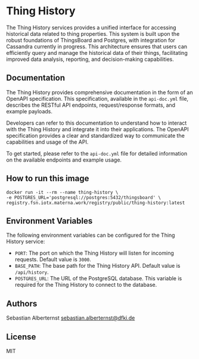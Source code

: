 # Thing History

The Thing History services provides a unified interface for accessing historical data related to thing properties. This system is built upon the robust foundations of ThingsBoard and Postgres, with integration for Cassandra currently in progress. This architecture ensures that users can efficiently query and manage the historical data of their things, facilitating improved data analysis, reporting, and decision-making capabilities.

## Documentation

The Thing History provides comprehensive documentation in the form of an OpenAPI specification. This specification, available in the `api-doc.yml` file, describes the RESTful API endpoints, request/response formats, and example payloads.

Developers can refer to this documentation to understand how to interact with the Thing History and integrate it into their applications. The OpenAPI specification provides a clear and standardized way to communicate the capabilities and usage of the API.

To get started, please refer to the `api-doc.yml` file for detailed information on the available endpoints and example usage.

## How to run this image

```shell
docker run -it --rm --name thing-history \
-e POSTGRES_URL='postgresql://postgres:5432/thingsboard' \
registry.fsn.iotx.materna.work/registry/public/thing-history:latest
```

## Environment Variables

The following environment variables can be configured for the Thing History service:

* `PORT`: The port on which the Thing History will listen for incoming requests. Default value is `3000`.
* `BASE_PATH`: The base path for the Thing History API. Default value is `/api/history`.
* `POSTGRES_URL`: The URL of the PostgreSQL database. This variable is required for the Thing History to connect to the database.

## Authors

Sebastian Alberternst <sebastian.alberternst@dfki.de>

## License

MIT 

